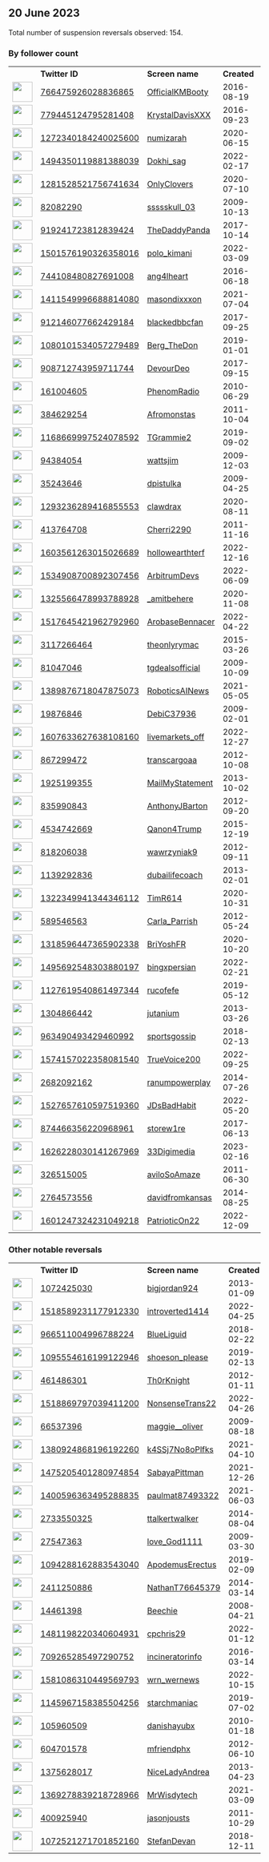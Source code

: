 
## 20 June 2023
Total number of suspension reversals observed: 154.

### By follower count
<table><tr><th></th><th align="left">Twitter ID</th><th align="left">Screen name</th>
<th align="left">Created</th><th align="left">Status</th><th align="left">Suspended</th><th align="left">Followers</th>
<tr><td><a href="https://pbs.twimg.com/profile_images/1628858706728304641/Bo1Ja5RW_normal.jpg"><img src="https://pbs.twimg.com/profile_images/1628858706728304641/Bo1Ja5RW_normal.jpg" width="40px" height="40px" align="center"/></a></td><td><a href="https://twitter.com/intent/user?user_id=766475926028836865">766475926028836865</a></td><td><a href="https://twitter.com/OfficialKMBooty">OfficialKMBooty</a></td><td>2016-08-19</td><td align="center"></td><td>2022-08-07</td><td>371379</td></tr>
<tr><td><a href="https://pbs.twimg.com/profile_images/1619407583516971008/pUXDet7T_normal.jpg"><img src="https://pbs.twimg.com/profile_images/1619407583516971008/pUXDet7T_normal.jpg" width="40px" height="40px" align="center"/></a></td><td><a href="https://twitter.com/intent/user?user_id=779445124795281408">779445124795281408</a></td><td><a href="https://twitter.com/KrystalDavisXXX">KrystalDavisXXX</a></td><td>2016-09-23</td><td align="center"></td><td>2022-08-07</td><td>129554</td></tr>
<tr><td><a href="https://pbs.twimg.com/profile_images/1551977555464314881/5ODa_6XO_normal.jpg"><img src="https://pbs.twimg.com/profile_images/1551977555464314881/5ODa_6XO_normal.jpg" width="40px" height="40px" align="center"/></a></td><td><a href="https://twitter.com/intent/user?user_id=1272340184240025600">1272340184240025600</a></td><td><a href="https://twitter.com/numizarah">numizarah</a></td><td>2020-06-15</td><td align="center"></td><td>2022-08-26</td><td>81793</td></tr>
<tr><td><a href="https://pbs.twimg.com/profile_images/1604352939748892673/01OL4_U-_normal.jpg"><img src="https://pbs.twimg.com/profile_images/1604352939748892673/01OL4_U-_normal.jpg" width="40px" height="40px" align="center"/></a></td><td><a href="https://twitter.com/intent/user?user_id=1494350119881388039">1494350119881388039</a></td><td><a href="https://twitter.com/Dokhi_sag">Dokhi_sag</a></td><td>2022-02-17</td><td align="center"></td><td>2023-03-26</td><td>78011</td></tr>
<tr><td><a href="https://pbs.twimg.com/profile_images/1665890518662799360/9K9W8p0t_normal.jpg"><img src="https://pbs.twimg.com/profile_images/1665890518662799360/9K9W8p0t_normal.jpg" width="40px" height="40px" align="center"/></a></td><td><a href="https://twitter.com/intent/user?user_id=1281528521756741634">1281528521756741634</a></td><td><a href="https://twitter.com/OnlyClovers">OnlyClovers</a></td><td>2020-07-10</td><td align="center"></td><td>2022-05-21</td><td>71176</td></tr>
<tr><td><a href="https://pbs.twimg.com/profile_images/1394664606082035715/cLMBhbnw_normal.jpg"><img src="https://pbs.twimg.com/profile_images/1394664606082035715/cLMBhbnw_normal.jpg" width="40px" height="40px" align="center"/></a></td><td><a href="https://twitter.com/intent/user?user_id=82082290">82082290</a></td><td><a href="https://twitter.com/ssssskull_03">ssssskull_03</a></td><td>2009-10-13</td><td align="center"></td><td>2023-05-12</td><td>56291</td></tr>
<tr><td><a href="https://pbs.twimg.com/profile_images/1665399878250532864/FEJWxglM_normal.jpg"><img src="https://pbs.twimg.com/profile_images/1665399878250532864/FEJWxglM_normal.jpg" width="40px" height="40px" align="center"/></a></td><td><a href="https://twitter.com/intent/user?user_id=919241723812839424">919241723812839424</a></td><td><a href="https://twitter.com/TheDaddyPanda">TheDaddyPanda</a></td><td>2017-10-14</td><td align="center"></td><td></td><td>51046</td></tr>
<tr><td><a href="https://pbs.twimg.com/profile_images/1622943407239725065/gY7FDZgD_normal.jpg"><img src="https://pbs.twimg.com/profile_images/1622943407239725065/gY7FDZgD_normal.jpg" width="40px" height="40px" align="center"/></a></td><td><a href="https://twitter.com/intent/user?user_id=1501576190326358016">1501576190326358016</a></td><td><a href="https://twitter.com/polo_kimani">polo_kimani</a></td><td>2022-03-09</td><td align="center"></td><td>2023-04-26</td><td>45642</td></tr>
<tr><td><a href="https://pbs.twimg.com/profile_images/1664044573264433153/KygO9gWo_normal.jpg"><img src="https://pbs.twimg.com/profile_images/1664044573264433153/KygO9gWo_normal.jpg" width="40px" height="40px" align="center"/></a></td><td><a href="https://twitter.com/intent/user?user_id=744108480827691008">744108480827691008</a></td><td><a href="https://twitter.com/ang4lheart">ang4lheart</a></td><td>2016-06-18</td><td align="center"></td><td>2022-10-14</td><td>42173</td></tr>
<tr><td><a href="https://pbs.twimg.com/profile_images/1448353875552083977/-YjXh572_normal.jpg"><img src="https://pbs.twimg.com/profile_images/1448353875552083977/-YjXh572_normal.jpg" width="40px" height="40px" align="center"/></a></td><td><a href="https://twitter.com/intent/user?user_id=1411549996688814080">1411549996688814080</a></td><td><a href="https://twitter.com/masondixxxon">masondixxxon</a></td><td>2021-07-04</td><td align="center"></td><td>2023-01-20</td><td>41142</td></tr>
<tr><td><a href="https://pbs.twimg.com/profile_images/1616666879724224513/ZNk91WOh_normal.jpg"><img src="https://pbs.twimg.com/profile_images/1616666879724224513/ZNk91WOh_normal.jpg" width="40px" height="40px" align="center"/></a></td><td><a href="https://twitter.com/intent/user?user_id=912146077662429184">912146077662429184</a></td><td><a href="https://twitter.com/blackedbbcfan">blackedbbcfan</a></td><td>2017-09-25</td><td align="center"></td><td>2022-12-10</td><td>34261</td></tr>
<tr><td><a href="https://pbs.twimg.com/profile_images/1456293417433055232/FbI-WiYa_normal.jpg"><img src="https://pbs.twimg.com/profile_images/1456293417433055232/FbI-WiYa_normal.jpg" width="40px" height="40px" align="center"/></a></td><td><a href="https://twitter.com/intent/user?user_id=1080101534057279489">1080101534057279489</a></td><td><a href="https://twitter.com/Berg_TheDon">Berg_TheDon</a></td><td>2019-01-01</td><td align="center"></td><td>2023-06-12</td><td>30749</td></tr>
<tr><td><a href="https://pbs.twimg.com/profile_images/1378397228465852418/BC2iAoKb_normal.jpg"><img src="https://pbs.twimg.com/profile_images/1378397228465852418/BC2iAoKb_normal.jpg" width="40px" height="40px" align="center"/></a></td><td><a href="https://twitter.com/intent/user?user_id=908712743959711744">908712743959711744</a></td><td><a href="https://twitter.com/DevourDeo">DevourDeo</a></td><td>2017-09-15</td><td align="center"></td><td></td><td>27133</td></tr>
<tr><td><a href="https://pbs.twimg.com/profile_images/696095966865154048/adtydekZ_normal.jpg"><img src="https://pbs.twimg.com/profile_images/696095966865154048/adtydekZ_normal.jpg" width="40px" height="40px" align="center"/></a></td><td><a href="https://twitter.com/intent/user?user_id=161004605">161004605</a></td><td><a href="https://twitter.com/PhenomRadio">PhenomRadio</a></td><td>2010-06-29</td><td align="center"></td><td>2023-06-14</td><td>24523</td></tr>
<tr><td><a href="https://pbs.twimg.com/profile_images/1574529978850590720/yGIlLS6v_normal.jpg"><img src="https://pbs.twimg.com/profile_images/1574529978850590720/yGIlLS6v_normal.jpg" width="40px" height="40px" align="center"/></a></td><td><a href="https://twitter.com/intent/user?user_id=384629254">384629254</a></td><td><a href="https://twitter.com/Afromonstas">Afromonstas</a></td><td>2011-10-04</td><td align="center"></td><td>2023-02-18</td><td>19849</td></tr>
<tr><td><a href="https://pbs.twimg.com/profile_images/1660379196659761152/oasiKTVy_normal.jpg"><img src="https://pbs.twimg.com/profile_images/1660379196659761152/oasiKTVy_normal.jpg" width="40px" height="40px" align="center"/></a></td><td><a href="https://twitter.com/intent/user?user_id=1168669997524078592">1168669997524078592</a></td><td><a href="https://twitter.com/TGrammie2">TGrammie2</a></td><td>2019-09-02</td><td align="center"></td><td>2023-06-15</td><td>19064</td></tr>
<tr><td><a href="https://pbs.twimg.com/profile_images/1078893424525434880/rWnigpDn_normal.jpg"><img src="https://pbs.twimg.com/profile_images/1078893424525434880/rWnigpDn_normal.jpg" width="40px" height="40px" align="center"/></a></td><td><a href="https://twitter.com/intent/user?user_id=94384054">94384054</a></td><td><a href="https://twitter.com/wattsjim">wattsjim</a></td><td>2009-12-03</td><td align="center"></td><td></td><td>17986</td></tr>
<tr><td><a href="https://pbs.twimg.com/profile_images/1332138481871593473/8B43PWXw_normal.jpg"><img src="https://pbs.twimg.com/profile_images/1332138481871593473/8B43PWXw_normal.jpg" width="40px" height="40px" align="center"/></a></td><td><a href="https://twitter.com/intent/user?user_id=35243646">35243646</a></td><td><a href="https://twitter.com/dpistulka">dpistulka</a></td><td>2009-04-25</td><td align="center"></td><td>2023-06-14</td><td>16855</td></tr>
<tr><td><a href="https://pbs.twimg.com/profile_images/1649664906046713856/O_-XysRx_normal.jpg"><img src="https://pbs.twimg.com/profile_images/1649664906046713856/O_-XysRx_normal.jpg" width="40px" height="40px" align="center"/></a></td><td><a href="https://twitter.com/intent/user?user_id=1293236289416855553">1293236289416855553</a></td><td><a href="https://twitter.com/clawdrax">clawdrax</a></td><td>2020-08-11</td><td align="center"></td><td>2022-10-15</td><td>16482</td></tr>
<tr><td><a href="https://pbs.twimg.com/profile_images/771520470885601280/kXekz2kJ_normal.jpg"><img src="https://pbs.twimg.com/profile_images/771520470885601280/kXekz2kJ_normal.jpg" width="40px" height="40px" align="center"/></a></td><td><a href="https://twitter.com/intent/user?user_id=413764708">413764708</a></td><td><a href="https://twitter.com/Cherri2290">Cherri2290</a></td><td>2011-11-16</td><td align="center">🔒</td><td>2023-06-06</td><td>16114</td></tr>
<tr><td><a href="https://pbs.twimg.com/profile_images/1633252317876166660/7Mc_KiYp_normal.jpg"><img src="https://pbs.twimg.com/profile_images/1633252317876166660/7Mc_KiYp_normal.jpg" width="40px" height="40px" align="center"/></a></td><td><a href="https://twitter.com/intent/user?user_id=1603561263015026689">1603561263015026689</a></td><td><a href="https://twitter.com/hollowearthterf">hollowearthterf</a></td><td>2022-12-16</td><td align="center"></td><td>2023-06-19</td><td>15899</td></tr>
<tr><td><a href="https://pbs.twimg.com/profile_images/1636368041188511745/CoZ-_TLh_normal.png"><img src="https://pbs.twimg.com/profile_images/1636368041188511745/CoZ-_TLh_normal.png" width="40px" height="40px" align="center"/></a></td><td><a href="https://twitter.com/intent/user?user_id=1534908700892307456">1534908700892307456</a></td><td><a href="https://twitter.com/ArbitrumDevs">ArbitrumDevs</a></td><td>2022-06-09</td><td align="center"></td><td>2023-03-28</td><td>15734</td></tr>
<tr><td><a href="https://pbs.twimg.com/profile_images/1670546308682117120/RQHS_Ovd_normal.jpg"><img src="https://pbs.twimg.com/profile_images/1670546308682117120/RQHS_Ovd_normal.jpg" width="40px" height="40px" align="center"/></a></td><td><a href="https://twitter.com/intent/user?user_id=1325566478993788928">1325566478993788928</a></td><td><a href="https://twitter.com/_amitbehere">_amitbehere</a></td><td>2020-11-08</td><td align="center"></td><td></td><td>10795</td></tr>
<tr><td><a href="https://pbs.twimg.com/profile_images/1658570063820083202/Yvy1uEjb_normal.jpg"><img src="https://pbs.twimg.com/profile_images/1658570063820083202/Yvy1uEjb_normal.jpg" width="40px" height="40px" align="center"/></a></td><td><a href="https://twitter.com/intent/user?user_id=1517645421962792960">1517645421962792960</a></td><td><a href="https://twitter.com/ArobaseBennacer">ArobaseBennacer</a></td><td>2022-04-22</td><td align="center"></td><td>2023-06-14</td><td>10659</td></tr>
<tr><td><a href="https://pbs.twimg.com/profile_images/1671131166382882817/Rp_eyrAB_normal.jpg"><img src="https://pbs.twimg.com/profile_images/1671131166382882817/Rp_eyrAB_normal.jpg" width="40px" height="40px" align="center"/></a></td><td><a href="https://twitter.com/intent/user?user_id=3117266464">3117266464</a></td><td><a href="https://twitter.com/theonlyrymac">theonlyrymac</a></td><td>2015-03-26</td><td align="center"></td><td></td><td>10439</td></tr>
<tr><td><a href="https://pbs.twimg.com/profile_images/1534933404143452162/OtO38BZq_normal.jpg"><img src="https://pbs.twimg.com/profile_images/1534933404143452162/OtO38BZq_normal.jpg" width="40px" height="40px" align="center"/></a></td><td><a href="https://twitter.com/intent/user?user_id=81047046">81047046</a></td><td><a href="https://twitter.com/tgdealsofficial">tgdealsofficial</a></td><td>2009-10-09</td><td align="center"></td><td>2023-06-14</td><td>10385</td></tr>
<tr><td><a href="https://pbs.twimg.com/profile_images/1392879518122012679/aG32Qshp_normal.jpg"><img src="https://pbs.twimg.com/profile_images/1392879518122012679/aG32Qshp_normal.jpg" width="40px" height="40px" align="center"/></a></td><td><a href="https://twitter.com/intent/user?user_id=1389876718047875073">1389876718047875073</a></td><td><a href="https://twitter.com/RoboticsAINews">RoboticsAINews</a></td><td>2021-05-05</td><td align="center"></td><td>2023-06-19</td><td>8029</td></tr>
<tr><td><a href="https://pbs.twimg.com/profile_images/1436689563620098048/CKAaGsKX_normal.jpg"><img src="https://pbs.twimg.com/profile_images/1436689563620098048/CKAaGsKX_normal.jpg" width="40px" height="40px" align="center"/></a></td><td><a href="https://twitter.com/intent/user?user_id=19876846">19876846</a></td><td><a href="https://twitter.com/DebiC37936">DebiC37936</a></td><td>2009-02-01</td><td align="center"></td><td></td><td>7122</td></tr>
<tr><td><a href="https://pbs.twimg.com/profile_images/1609127117354336257/WC_AJNsp_normal.jpg"><img src="https://pbs.twimg.com/profile_images/1609127117354336257/WC_AJNsp_normal.jpg" width="40px" height="40px" align="center"/></a></td><td><a href="https://twitter.com/intent/user?user_id=1607633627638108160">1607633627638108160</a></td><td><a href="https://twitter.com/livemarkets_off">livemarkets_off</a></td><td>2022-12-27</td><td align="center"></td><td>2023-06-17</td><td>7085</td></tr>
<tr><td><a href="https://pbs.twimg.com/profile_images/1277035920659750912/LROOw15k_normal.jpg"><img src="https://pbs.twimg.com/profile_images/1277035920659750912/LROOw15k_normal.jpg" width="40px" height="40px" align="center"/></a></td><td><a href="https://twitter.com/intent/user?user_id=867299472">867299472</a></td><td><a href="https://twitter.com/transcargoaa">transcargoaa</a></td><td>2012-10-08</td><td align="center"></td><td>2023-05-21</td><td>6240</td></tr>
<tr><td><a href="https://pbs.twimg.com/profile_images/1410554445453090817/xv9zzBf__normal.jpg"><img src="https://pbs.twimg.com/profile_images/1410554445453090817/xv9zzBf__normal.jpg" width="40px" height="40px" align="center"/></a></td><td><a href="https://twitter.com/intent/user?user_id=1925199355">1925199355</a></td><td><a href="https://twitter.com/MailMyStatement">MailMyStatement</a></td><td>2013-10-02</td><td align="center"></td><td>2023-06-17</td><td>6063</td></tr>
<tr><td><a href="https://pbs.twimg.com/profile_images/2630893056/a214518a5ba33afe2540306e4dccc35e_normal.jpeg"><img src="https://pbs.twimg.com/profile_images/2630893056/a214518a5ba33afe2540306e4dccc35e_normal.jpeg" width="40px" height="40px" align="center"/></a></td><td><a href="https://twitter.com/intent/user?user_id=835990843">835990843</a></td><td><a href="https://twitter.com/AnthonyJBarton">AnthonyJBarton</a></td><td>2012-09-20</td><td align="center"></td><td></td><td>5953</td></tr>
<tr><td><a href="https://pbs.twimg.com/profile_images/1670941813635416073/Wuq04GXP_normal.jpg"><img src="https://pbs.twimg.com/profile_images/1670941813635416073/Wuq04GXP_normal.jpg" width="40px" height="40px" align="center"/></a></td><td><a href="https://twitter.com/intent/user?user_id=4534742669">4534742669</a></td><td><a href="https://twitter.com/Qanon4Trump">Qanon4Trump</a></td><td>2015-12-19</td><td align="center"></td><td>2023-06-11</td><td>4906</td></tr>
<tr><td><a href="https://pbs.twimg.com/profile_images/378800000674963578/bc51a643e1ebfd5a081aa0d55c6c3103_normal.jpeg"><img src="https://pbs.twimg.com/profile_images/378800000674963578/bc51a643e1ebfd5a081aa0d55c6c3103_normal.jpeg" width="40px" height="40px" align="center"/></a></td><td><a href="https://twitter.com/intent/user?user_id=818206038">818206038</a></td><td><a href="https://twitter.com/wawrzyniak9">wawrzyniak9</a></td><td>2012-09-11</td><td align="center"></td><td>2023-06-19</td><td>4283</td></tr>
<tr><td><a href="https://pbs.twimg.com/profile_images/1229472438615969795/xSh9KA59_normal.jpg"><img src="https://pbs.twimg.com/profile_images/1229472438615969795/xSh9KA59_normal.jpg" width="40px" height="40px" align="center"/></a></td><td><a href="https://twitter.com/intent/user?user_id=1139292836">1139292836</a></td><td><a href="https://twitter.com/dubailifecoach">dubailifecoach</a></td><td>2013-02-01</td><td align="center"></td><td>2023-06-11</td><td>4206</td></tr>
<tr><td><a href="https://pbs.twimg.com/profile_images/1393583060789207044/RSMaA6ba_normal.jpg"><img src="https://pbs.twimg.com/profile_images/1393583060789207044/RSMaA6ba_normal.jpg" width="40px" height="40px" align="center"/></a></td><td><a href="https://twitter.com/intent/user?user_id=1322349941344346112">1322349941344346112</a></td><td><a href="https://twitter.com/TimR614">TimR614</a></td><td>2020-10-31</td><td align="center"></td><td>2023-06-15</td><td>4107</td></tr>
<tr><td><a href="https://pbs.twimg.com/profile_images/1438917280583360520/G13iUUDn_normal.jpg"><img src="https://pbs.twimg.com/profile_images/1438917280583360520/G13iUUDn_normal.jpg" width="40px" height="40px" align="center"/></a></td><td><a href="https://twitter.com/intent/user?user_id=589546563">589546563</a></td><td><a href="https://twitter.com/Carla_Parrish">Carla_Parrish</a></td><td>2012-05-24</td><td align="center"></td><td>2022-08-16</td><td>4047</td></tr>
<tr><td><a href="https://pbs.twimg.com/profile_images/1645372026394234881/5NKjhSeQ_normal.jpg"><img src="https://pbs.twimg.com/profile_images/1645372026394234881/5NKjhSeQ_normal.jpg" width="40px" height="40px" align="center"/></a></td><td><a href="https://twitter.com/intent/user?user_id=1318596447365902338">1318596447365902338</a></td><td><a href="https://twitter.com/BriYoshFR">BriYoshFR</a></td><td>2020-10-20</td><td align="center">🚫</td><td>2023-05-04</td><td>3539</td></tr>
<tr><td><a href="https://pbs.twimg.com/profile_images/1648946654312124418/rcUEb-UU_normal.jpg"><img src="https://pbs.twimg.com/profile_images/1648946654312124418/rcUEb-UU_normal.jpg" width="40px" height="40px" align="center"/></a></td><td><a href="https://twitter.com/intent/user?user_id=1495692548303880197">1495692548303880197</a></td><td><a href="https://twitter.com/bingxpersian">bingxpersian</a></td><td>2022-02-21</td><td align="center"></td><td>2023-05-22</td><td>3404</td></tr>
<tr><td><a href="https://pbs.twimg.com/profile_images/1128396043840737280/JFw4_q2m_normal.png"><img src="https://pbs.twimg.com/profile_images/1128396043840737280/JFw4_q2m_normal.png" width="40px" height="40px" align="center"/></a></td><td><a href="https://twitter.com/intent/user?user_id=1127619540861497344">1127619540861497344</a></td><td><a href="https://twitter.com/rucofefe">rucofefe</a></td><td>2019-05-12</td><td align="center"></td><td></td><td>3394</td></tr>
<tr><td><a href="https://pbs.twimg.com/profile_images/1556681409833668610/7k2qBq5-_normal.jpg"><img src="https://pbs.twimg.com/profile_images/1556681409833668610/7k2qBq5-_normal.jpg" width="40px" height="40px" align="center"/></a></td><td><a href="https://twitter.com/intent/user?user_id=1304866442">1304866442</a></td><td><a href="https://twitter.com/jutanium">jutanium</a></td><td>2013-03-26</td><td align="center">🔒</td><td>2023-06-01</td><td>3326</td></tr>
<tr><td><a href="https://pbs.twimg.com/profile_images/1661839977632919552/3V1-fHOd_normal.jpg"><img src="https://pbs.twimg.com/profile_images/1661839977632919552/3V1-fHOd_normal.jpg" width="40px" height="40px" align="center"/></a></td><td><a href="https://twitter.com/intent/user?user_id=963490493429460992">963490493429460992</a></td><td><a href="https://twitter.com/sportsgossip">sportsgossip</a></td><td>2018-02-13</td><td align="center"></td><td>2023-06-18</td><td>2859</td></tr>
<tr><td><a href="https://pbs.twimg.com/profile_images/1574159367141822465/xHHvikil_normal.jpg"><img src="https://pbs.twimg.com/profile_images/1574159367141822465/xHHvikil_normal.jpg" width="40px" height="40px" align="center"/></a></td><td><a href="https://twitter.com/intent/user?user_id=1574157022358081540">1574157022358081540</a></td><td><a href="https://twitter.com/TrueVoice200">TrueVoice200</a></td><td>2022-09-25</td><td align="center"></td><td>2023-06-12</td><td>2738</td></tr>
<tr><td><a href="https://pbs.twimg.com/profile_images/493001086886637568/Wmr_hEd2_normal.jpeg"><img src="https://pbs.twimg.com/profile_images/493001086886637568/Wmr_hEd2_normal.jpeg" width="40px" height="40px" align="center"/></a></td><td><a href="https://twitter.com/intent/user?user_id=2682092162">2682092162</a></td><td><a href="https://twitter.com/ranumpowerplay">ranumpowerplay</a></td><td>2014-07-26</td><td align="center"></td><td>2023-06-12</td><td>2637</td></tr>
<tr><td><a href="https://pbs.twimg.com/profile_images/1527658615376576518/dpi-scYg_normal.jpg"><img src="https://pbs.twimg.com/profile_images/1527658615376576518/dpi-scYg_normal.jpg" width="40px" height="40px" align="center"/></a></td><td><a href="https://twitter.com/intent/user?user_id=1527657610597519360">1527657610597519360</a></td><td><a href="https://twitter.com/JDsBadHabit">JDsBadHabit</a></td><td>2022-05-20</td><td align="center"></td><td>2023-06-16</td><td>2293</td></tr>
<tr><td><a href="https://pbs.twimg.com/profile_images/1443219280976171010/B4Bpr8-i_normal.jpg"><img src="https://pbs.twimg.com/profile_images/1443219280976171010/B4Bpr8-i_normal.jpg" width="40px" height="40px" align="center"/></a></td><td><a href="https://twitter.com/intent/user?user_id=874466356220968961">874466356220968961</a></td><td><a href="https://twitter.com/storew1re">storew1re</a></td><td>2017-06-13</td><td align="center"></td><td>2023-06-16</td><td>2258</td></tr>
<tr><td><a href="https://pbs.twimg.com/profile_images/1626228695143964672/6o-jtXdF_normal.png"><img src="https://pbs.twimg.com/profile_images/1626228695143964672/6o-jtXdF_normal.png" width="40px" height="40px" align="center"/></a></td><td><a href="https://twitter.com/intent/user?user_id=1626228030141267969">1626228030141267969</a></td><td><a href="https://twitter.com/33Digimedia">33Digimedia</a></td><td>2023-02-16</td><td align="center"></td><td>2023-06-16</td><td>2214</td></tr>
<tr><td><a href="https://pbs.twimg.com/profile_images/1661715165916659712/4qNsHUvb_normal.jpg"><img src="https://pbs.twimg.com/profile_images/1661715165916659712/4qNsHUvb_normal.jpg" width="40px" height="40px" align="center"/></a></td><td><a href="https://twitter.com/intent/user?user_id=326515005">326515005</a></td><td><a href="https://twitter.com/aviloSoAmaze">aviloSoAmaze</a></td><td>2011-06-30</td><td align="center"></td><td></td><td>2181</td></tr>
<tr><td><a href="https://pbs.twimg.com/profile_images/1664280408178180096/uukEquM3_normal.jpg"><img src="https://pbs.twimg.com/profile_images/1664280408178180096/uukEquM3_normal.jpg" width="40px" height="40px" align="center"/></a></td><td><a href="https://twitter.com/intent/user?user_id=2764573556">2764573556</a></td><td><a href="https://twitter.com/davidfromkansas">davidfromkansas</a></td><td>2014-08-25</td><td align="center"></td><td>2023-06-14</td><td>2173</td></tr>
<tr><td><a href="https://pbs.twimg.com/profile_images/1601248281086070784/77equoOz_normal.png"><img src="https://pbs.twimg.com/profile_images/1601248281086070784/77equoOz_normal.png" width="40px" height="40px" align="center"/></a></td><td><a href="https://twitter.com/intent/user?user_id=1601247324231049218">1601247324231049218</a></td><td><a href="https://twitter.com/PatrioticOn22">PatrioticOn22</a></td><td>2022-12-09</td><td align="center"></td><td>2023-06-15</td><td>2109</td></tr>
</table>

### Other notable reversals
<table><tr><th></th><th align="left">Twitter ID</th><th align="left">Screen name</th>
<th align="left">Created</th><th align="left">Status</th><th align="left">Suspended</th><th align="left">Followers</th>
<tr><td><a href="https://pbs.twimg.com/profile_images/1592944889414778881/WAOfWGKA_normal.jpg"><img src="https://pbs.twimg.com/profile_images/1592944889414778881/WAOfWGKA_normal.jpg" width="40px" height="40px" align="center"/></a></td><td><a href="https://twitter.com/intent/user?user_id=1072425030">1072425030</a></td><td><a href="https://twitter.com/bigjordan924">bigjordan924</a></td><td>2013-01-09</td><td align="center"></td><td>2022-12-12</td><td>309</td></tr>
<tr><td><a href="https://pbs.twimg.com/profile_images/1518589740831883264/s8rqttnP_normal.jpg"><img src="https://pbs.twimg.com/profile_images/1518589740831883264/s8rqttnP_normal.jpg" width="40px" height="40px" align="center"/></a></td><td><a href="https://twitter.com/intent/user?user_id=1518589231177912330">1518589231177912330</a></td><td><a href="https://twitter.com/introverted1414">introverted1414</a></td><td>2022-04-25</td><td align="center"></td><td>2022-12-19</td><td>180</td></tr>
<tr><td><a href="https://pbs.twimg.com/profile_images/1433882258969137166/pN7u5p-X_normal.jpg"><img src="https://pbs.twimg.com/profile_images/1433882258969137166/pN7u5p-X_normal.jpg" width="40px" height="40px" align="center"/></a></td><td><a href="https://twitter.com/intent/user?user_id=966511004996788224">966511004996788224</a></td><td><a href="https://twitter.com/BlueLiguid">BlueLiguid</a></td><td>2018-02-22</td><td align="center"></td><td>2022-10-30</td><td>31</td></tr>
<tr><td><a href="https://pbs.twimg.com/profile_images/1667710251351588866/mIXFRl8c_normal.jpg"><img src="https://pbs.twimg.com/profile_images/1667710251351588866/mIXFRl8c_normal.jpg" width="40px" height="40px" align="center"/></a></td><td><a href="https://twitter.com/intent/user?user_id=1095554616199122946">1095554616199122946</a></td><td><a href="https://twitter.com/shoeson_please">shoeson_please</a></td><td>2019-02-13</td><td align="center">🚫</td><td>2023-06-12</td><td>1221</td></tr>
<tr><td><a href="https://pbs.twimg.com/profile_images/1749044789/_1024_x_768__-_Leonardo_Da_Vinci__Vitruvian_Man_2_normal.jpg"><img src="https://pbs.twimg.com/profile_images/1749044789/_1024_x_768__-_Leonardo_Da_Vinci__Vitruvian_Man_2_normal.jpg" width="40px" height="40px" align="center"/></a></td><td><a href="https://twitter.com/intent/user?user_id=461486301">461486301</a></td><td><a href="https://twitter.com/Th0rKnight">Th0rKnight</a></td><td>2012-01-11</td><td align="center"></td><td>2023-06-16</td><td>385</td></tr>
<tr><td><a href="https://pbs.twimg.com/profile_images/1581055095521046529/5s06fE9m_normal.jpg"><img src="https://pbs.twimg.com/profile_images/1581055095521046529/5s06fE9m_normal.jpg" width="40px" height="40px" align="center"/></a></td><td><a href="https://twitter.com/intent/user?user_id=1518869797039411200">1518869797039411200</a></td><td><a href="https://twitter.com/NonsenseTrans22">NonsenseTrans22</a></td><td>2022-04-26</td><td align="center"></td><td>2022-11-21</td><td>64</td></tr>
<tr><td><a href="https://pbs.twimg.com/profile_images/1105667671289483264/zDaysQQR_normal.jpg"><img src="https://pbs.twimg.com/profile_images/1105667671289483264/zDaysQQR_normal.jpg" width="40px" height="40px" align="center"/></a></td><td><a href="https://twitter.com/intent/user?user_id=66537396">66537396</a></td><td><a href="https://twitter.com/maggie__oliver">maggie__oliver</a></td><td>2009-08-18</td><td align="center"></td><td>2023-04-04</td><td>312</td></tr>
<tr><td><a href="https://pbs.twimg.com/profile_images/1545413518639480832/_lKYOUQy_normal.jpg"><img src="https://pbs.twimg.com/profile_images/1545413518639480832/_lKYOUQy_normal.jpg" width="40px" height="40px" align="center"/></a></td><td><a href="https://twitter.com/intent/user?user_id=1380924868196192260">1380924868196192260</a></td><td><a href="https://twitter.com/k4SSj7No8oPlfks">k4SSj7No8oPlfks</a></td><td>2021-04-10</td><td align="center"></td><td>2023-06-11</td><td>1267</td></tr>
<tr><td><a href="https://pbs.twimg.com/profile_images/1594221714375852032/IFexA2iJ_normal.jpg"><img src="https://pbs.twimg.com/profile_images/1594221714375852032/IFexA2iJ_normal.jpg" width="40px" height="40px" align="center"/></a></td><td><a href="https://twitter.com/intent/user?user_id=1475205401280974854">1475205401280974854</a></td><td><a href="https://twitter.com/SabayaPittman">SabayaPittman</a></td><td>2021-12-26</td><td align="center"></td><td>2022-12-10</td><td>33</td></tr>
<tr><td><a href="https://pbs.twimg.com/profile_images/1443793985240186887/FS7PWVqZ_normal.jpg"><img src="https://pbs.twimg.com/profile_images/1443793985240186887/FS7PWVqZ_normal.jpg" width="40px" height="40px" align="center"/></a></td><td><a href="https://twitter.com/intent/user?user_id=1400596363495288835">1400596363495288835</a></td><td><a href="https://twitter.com/paulmat87493322">paulmat87493322</a></td><td>2021-06-03</td><td align="center"></td><td>2022-11-17</td><td>33</td></tr>
<tr><td><a href="https://pbs.twimg.com/profile_images/1603571266119778304/Jrx0_6NI_normal.jpg"><img src="https://pbs.twimg.com/profile_images/1603571266119778304/Jrx0_6NI_normal.jpg" width="40px" height="40px" align="center"/></a></td><td><a href="https://twitter.com/intent/user?user_id=2733550325">2733550325</a></td><td><a href="https://twitter.com/ttalkertwalker">ttalkertwalker</a></td><td>2014-08-04</td><td align="center"></td><td>2023-06-19</td><td>294</td></tr>
<tr><td><a href="https://pbs.twimg.com/profile_images/1221523548814168064/7KLAbdyR_normal.jpg"><img src="https://pbs.twimg.com/profile_images/1221523548814168064/7KLAbdyR_normal.jpg" width="40px" height="40px" align="center"/></a></td><td><a href="https://twitter.com/intent/user?user_id=27547363">27547363</a></td><td><a href="https://twitter.com/love_God1111">love_God1111</a></td><td>2009-03-30</td><td align="center"></td><td>2023-06-07</td><td>114</td></tr>
<tr><td><a href="https://pbs.twimg.com/profile_images/1670026777605840899/fzOCQdwV_normal.jpg"><img src="https://pbs.twimg.com/profile_images/1670026777605840899/fzOCQdwV_normal.jpg" width="40px" height="40px" align="center"/></a></td><td><a href="https://twitter.com/intent/user?user_id=1094288162883543040">1094288162883543040</a></td><td><a href="https://twitter.com/ApodemusErectus">ApodemusErectus</a></td><td>2019-02-09</td><td align="center"></td><td>2023-06-14</td><td>1018</td></tr>
<tr><td><a href="https://pbs.twimg.com/profile_images/1606915751662723073/wKhHaenJ_normal.jpg"><img src="https://pbs.twimg.com/profile_images/1606915751662723073/wKhHaenJ_normal.jpg" width="40px" height="40px" align="center"/></a></td><td><a href="https://twitter.com/intent/user?user_id=2411250886">2411250886</a></td><td><a href="https://twitter.com/NathanT76645379">NathanT76645379</a></td><td>2014-03-14</td><td align="center"></td><td>2023-06-03</td><td>29</td></tr>
<tr><td><a href="https://pbs.twimg.com/profile_images/461033407376412672/qlCVopwM_normal.jpeg"><img src="https://pbs.twimg.com/profile_images/461033407376412672/qlCVopwM_normal.jpeg" width="40px" height="40px" align="center"/></a></td><td><a href="https://twitter.com/intent/user?user_id=14461398">14461398</a></td><td><a href="https://twitter.com/Beechie">Beechie</a></td><td>2008-04-21</td><td align="center"></td><td>2023-01-24</td><td>18</td></tr>
<tr><td><a href="https://pbs.twimg.com/profile_images/1661090244765073426/kkLErXaM_normal.jpg"><img src="https://pbs.twimg.com/profile_images/1661090244765073426/kkLErXaM_normal.jpg" width="40px" height="40px" align="center"/></a></td><td><a href="https://twitter.com/intent/user?user_id=1481198220340604931">1481198220340604931</a></td><td><a href="https://twitter.com/cpchris29">cpchris29</a></td><td>2022-01-12</td><td align="center"></td><td>2023-06-18</td><td>1747</td></tr>
<tr><td><a href="https://pbs.twimg.com/profile_images/1596135696636338176/aYdV3nP9_normal.jpg"><img src="https://pbs.twimg.com/profile_images/1596135696636338176/aYdV3nP9_normal.jpg" width="40px" height="40px" align="center"/></a></td><td><a href="https://twitter.com/intent/user?user_id=709265285497290752">709265285497290752</a></td><td><a href="https://twitter.com/incineratorinfo">incineratorinfo</a></td><td>2016-03-14</td><td align="center"></td><td>2023-06-14</td><td>396</td></tr>
<tr><td><a href="https://pbs.twimg.com/profile_images/1581089581037801472/sOdZcPVT_normal.jpg"><img src="https://pbs.twimg.com/profile_images/1581089581037801472/sOdZcPVT_normal.jpg" width="40px" height="40px" align="center"/></a></td><td><a href="https://twitter.com/intent/user?user_id=1581086310449569793">1581086310449569793</a></td><td><a href="https://twitter.com/wrn_wernews">wrn_wernews</a></td><td>2022-10-15</td><td align="center"></td><td>2022-12-08</td><td>70</td></tr>
<tr><td><a href="https://pbs.twimg.com/profile_images/1467438824494034946/9mSk03ky_normal.jpg"><img src="https://pbs.twimg.com/profile_images/1467438824494034946/9mSk03ky_normal.jpg" width="40px" height="40px" align="center"/></a></td><td><a href="https://twitter.com/intent/user?user_id=1145967158385504256">1145967158385504256</a></td><td><a href="https://twitter.com/starchmaniac">starchmaniac</a></td><td>2019-07-02</td><td align="center"></td><td>2023-06-12</td><td>130</td></tr>
<tr><td><a href="https://pbs.twimg.com/profile_images/1429724334860476419/LaWBDd0Q_normal.jpg"><img src="https://pbs.twimg.com/profile_images/1429724334860476419/LaWBDd0Q_normal.jpg" width="40px" height="40px" align="center"/></a></td><td><a href="https://twitter.com/intent/user?user_id=105960509">105960509</a></td><td><a href="https://twitter.com/danishayubx">danishayubx</a></td><td>2010-01-18</td><td align="center"></td><td>2023-01-15</td><td>690</td></tr>
<tr><td><a href="https://pbs.twimg.com/profile_images/1225486280886231042/FBk9zcp4_normal.jpg"><img src="https://pbs.twimg.com/profile_images/1225486280886231042/FBk9zcp4_normal.jpg" width="40px" height="40px" align="center"/></a></td><td><a href="https://twitter.com/intent/user?user_id=604701578">604701578</a></td><td><a href="https://twitter.com/mfriendphx">mfriendphx</a></td><td>2012-06-10</td><td align="center"></td><td>2023-05-04</td><td>13</td></tr>
<tr><td><a href="https://pbs.twimg.com/profile_images/3566540830/e2dcb7a17a09dece621970bb9008307d_normal.jpeg"><img src="https://pbs.twimg.com/profile_images/3566540830/e2dcb7a17a09dece621970bb9008307d_normal.jpeg" width="40px" height="40px" align="center"/></a></td><td><a href="https://twitter.com/intent/user?user_id=1375628017">1375628017</a></td><td><a href="https://twitter.com/NiceLadyAndrea">NiceLadyAndrea</a></td><td>2013-04-23</td><td align="center"></td><td>2022-12-10</td><td>188</td></tr>
<tr><td><a href="https://pbs.twimg.com/profile_images/1369283224594219008/S87RvMTB_normal.jpg"><img src="https://pbs.twimg.com/profile_images/1369283224594219008/S87RvMTB_normal.jpg" width="40px" height="40px" align="center"/></a></td><td><a href="https://twitter.com/intent/user?user_id=1369278839218728966">1369278839218728966</a></td><td><a href="https://twitter.com/MrWisdytech">MrWisdytech</a></td><td>2021-03-09</td><td align="center"></td><td>2023-06-03</td><td>139</td></tr>
<tr><td><a href="https://pbs.twimg.com/profile_images/3207042116/22d1f9ed72f946a1396eaf172ac7ae72_normal.jpeg"><img src="https://pbs.twimg.com/profile_images/3207042116/22d1f9ed72f946a1396eaf172ac7ae72_normal.jpeg" width="40px" height="40px" align="center"/></a></td><td><a href="https://twitter.com/intent/user?user_id=400925940">400925940</a></td><td><a href="https://twitter.com/jasonjousts">jasonjousts</a></td><td>2011-10-29</td><td align="center"></td><td>2023-04-17</td><td>55</td></tr>
<tr><td><a href="https://pbs.twimg.com/profile_images/1671228955678867488/ajpbgdKK_normal.jpg"><img src="https://pbs.twimg.com/profile_images/1671228955678867488/ajpbgdKK_normal.jpg" width="40px" height="40px" align="center"/></a></td><td><a href="https://twitter.com/intent/user?user_id=1072521271701852160">1072521271701852160</a></td><td><a href="https://twitter.com/StefanDevan">StefanDevan</a></td><td>2018-12-11</td><td align="center"></td><td>2023-06-11</td><td>186</td></tr>
</table>
